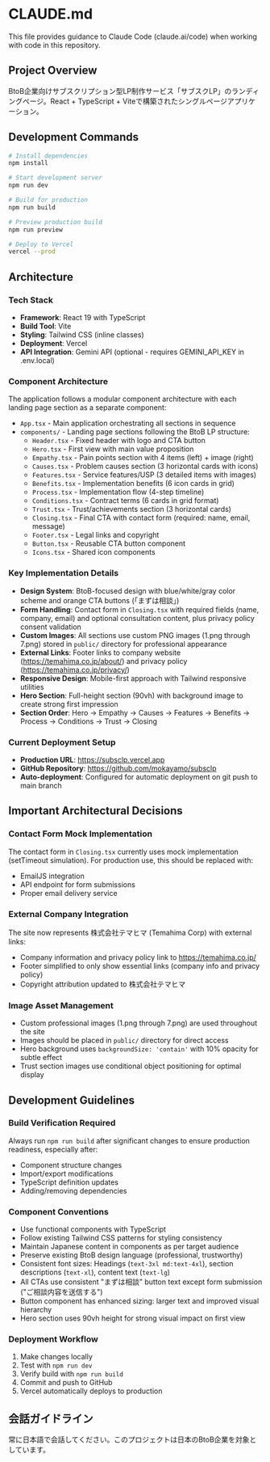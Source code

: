 # CLAUDE.md

This file provides guidance to Claude Code (claude.ai/code) when working with code in this repository.

## Project Overview

BtoB企業向けサブスクリプション型LP制作サービス「サブスクLP」のランディングページ。React + TypeScript + Viteで構築されたシングルページアプリケーション。

## Development Commands

```bash
# Install dependencies
npm install

# Start development server
npm run dev

# Build for production
npm run build

# Preview production build
npm run preview

# Deploy to Vercel
vercel --prod
```

## Architecture

### Tech Stack
- **Framework**: React 19 with TypeScript
- **Build Tool**: Vite
- **Styling**: Tailwind CSS (inline classes)
- **Deployment**: Vercel
- **API Integration**: Gemini API (optional - requires GEMINI_API_KEY in .env.local)

### Component Architecture
The application follows a modular component architecture with each landing page section as a separate component:

- `App.tsx` - Main application orchestrating all sections in sequence
- `components/` - Landing page sections following the BtoB LP structure:
  - `Header.tsx` - Fixed header with logo and CTA button
  - `Hero.tsx` - First view with main value proposition
  - `Empathy.tsx` - Pain points section with 4 items (left) + image (right)
  - `Causes.tsx` - Problem causes section (3 horizontal cards with icons)
  - `Features.tsx` - Service features/USP (3 detailed items with images)
  - `Benefits.tsx` - Implementation benefits (6 icon cards in grid)
  - `Process.tsx` - Implementation flow (4-step timeline)
  - `Conditions.tsx` - Contract terms (6 cards in grid format)
  - `Trust.tsx` - Trust/achievements section (3 horizontal cards)
  - `Closing.tsx` - Final CTA with contact form (required: name, email, message)
  - `Footer.tsx` - Legal links and copyright
  - `Button.tsx` - Reusable CTA button component
  - `Icons.tsx` - Shared icon components

### Key Implementation Details
- **Design System**: BtoB-focused design with blue/white/gray color scheme and orange CTA buttons (「まずは相談」)
- **Form Handling**: Contact form in `Closing.tsx` with required fields (name, company, email) and optional consultation content, plus privacy policy consent validation
- **Custom Images**: All sections use custom PNG images (1.png through 7.png) stored in `public/` directory for professional appearance
- **External Links**: Footer links to company website (https://temahima.co.jp/about/) and privacy policy (https://temahima.co.jp/privacy/)
- **Responsive Design**: Mobile-first approach with Tailwind responsive utilities
- **Hero Section**: Full-height section (90vh) with background image to create strong first impression
- **Section Order**: Hero → Empathy → Causes → Features → Benefits → Process → Conditions → Trust → Closing

### Current Deployment Setup
- **Production URL**: https://subsclp.vercel.app
- **GitHub Repository**: https://github.com/mokayamo/subsclp
- **Auto-deployment**: Configured for automatic deployment on git push to main branch

## Important Architectural Decisions

### Contact Form Mock Implementation
The contact form in `Closing.tsx` currently uses mock implementation (setTimeout simulation). For production use, this should be replaced with:
- EmailJS integration
- API endpoint for form submissions
- Proper email delivery service

### External Company Integration
The site now represents 株式会社テマヒマ (Temahima Corp) with external links:
- Company information and privacy policy link to https://temahima.co.jp/
- Footer simplified to only show essential links (company info and privacy policy)
- Copyright attribution updated to 株式会社テマヒマ

### Image Asset Management
- Custom professional images (1.png through 7.png) are used throughout the site
- Images should be placed in `public/` directory for direct access
- Hero background uses `backgroundSize: 'contain'` with 10% opacity for subtle effect
- Trust section images use conditional object positioning for optimal display

## Development Guidelines

### Build Verification Required
Always run `npm run build` after significant changes to ensure production readiness, especially after:
- Component structure changes
- Import/export modifications
- TypeScript definition updates
- Adding/removing dependencies

### Component Conventions
- Use functional components with TypeScript
- Follow existing Tailwind CSS patterns for styling consistency
- Maintain Japanese content in components as per target audience
- Preserve existing BtoB design language (professional, trustworthy)
- Consistent font sizes: Headings (`text-3xl md:text-4xl`), section descriptions (`text-xl`), content text (`text-lg`)
- All CTAs use consistent "まずは相談" button text except form submission ("ご相談内容を送信する")
- Button component has enhanced sizing: larger text and improved visual hierarchy
- Hero section uses 90vh height for strong visual impact on first view

### Deployment Workflow
1. Make changes locally
2. Test with `npm run dev`
3. Verify build with `npm run build`
4. Commit and push to GitHub
5. Vercel automatically deploys to production

## 会話ガイドライン
常に日本語で会話してください。このプロジェクトは日本のBtoB企業を対象としています。